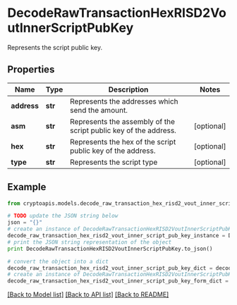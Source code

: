 # DecodeRawTransactionHexRISD2VoutInnerScriptPubKey

Represents the script public key.

## Properties
Name | Type | Description | Notes
------------ | ------------- | ------------- | -------------
**address** | **str** | Represents the addresses which send the amount. | 
**asm** | **str** | Represents the assembly of the script public key of the address. | [optional] 
**hex** | **str** | Represents the hex of the script public key of the address. | [optional] 
**type** | **str** | Represents the script type | [optional] 

## Example

```python
from cryptoapis.models.decode_raw_transaction_hex_risd2_vout_inner_script_pub_key import DecodeRawTransactionHexRISD2VoutInnerScriptPubKey

# TODO update the JSON string below
json = "{}"
# create an instance of DecodeRawTransactionHexRISD2VoutInnerScriptPubKey from a JSON string
decode_raw_transaction_hex_risd2_vout_inner_script_pub_key_instance = DecodeRawTransactionHexRISD2VoutInnerScriptPubKey.from_json(json)
# print the JSON string representation of the object
print DecodeRawTransactionHexRISD2VoutInnerScriptPubKey.to_json()

# convert the object into a dict
decode_raw_transaction_hex_risd2_vout_inner_script_pub_key_dict = decode_raw_transaction_hex_risd2_vout_inner_script_pub_key_instance.to_dict()
# create an instance of DecodeRawTransactionHexRISD2VoutInnerScriptPubKey from a dict
decode_raw_transaction_hex_risd2_vout_inner_script_pub_key_form_dict = decode_raw_transaction_hex_risd2_vout_inner_script_pub_key.from_dict(decode_raw_transaction_hex_risd2_vout_inner_script_pub_key_dict)
```
[[Back to Model list]](../README.md#documentation-for-models) [[Back to API list]](../README.md#documentation-for-api-endpoints) [[Back to README]](../README.md)


